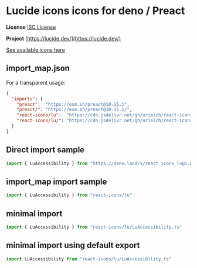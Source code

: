 # Lucide icons icons for deno / Preact

**License** [ISC License](https://lucide.dev/license)

**Project** [https://lucide.dev/](https://lucide.dev/)

[See available icons here](https://react-icons.github.io/react-icons/icons?name=lu)

## import_map.json

For a transparent usage:

```json
{
  "imports": {
    "preact":  "https://esm.sh/preact@10.15.1",
    "preact/": "https://esm.sh/preact@10.15.1/",
    "react-icons/lu":  "https://cdn.jsdelivr.net/gh/urielch/react-icons-lu@1.0.4/mod.ts",
    "react-icons/lu/": "https://cdn.jsdelivr.net/gh/urielch/react-icons-lu@1.0.4/ico/",
  }
}
```

## Direct import sample

```ts
import { LuAccessibility } from "https://deno.land/x/react_icons_lu@1.0.4/mod.ts"
```

## import_map import sample

```ts
import { LuAccessibility } from "react-icons/lu"
```

## minimal import

```ts
import { LuAccessibility } from "react-icons/lu/LuAccessibility.ts"
```

## minimal import using default export

```ts
import LuAccessibility from "react-icons/lu/LuAccessibility.ts"
```

